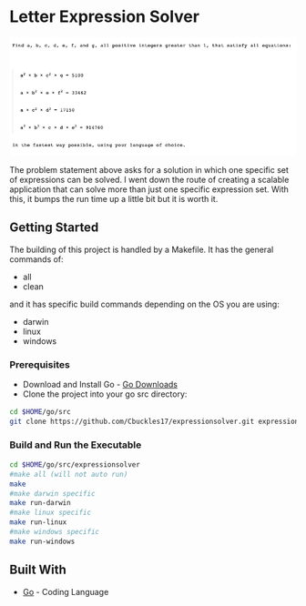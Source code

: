 # Letter Expression Solver

![Main Menu](/images/ProblemStatement.png)

The problem statement above asks for a solution in which one specific set of expressions can be solved. I went down the route of creating a scalable application that can solve more than just one specific expression set. With this, it bumps the run time up a little bit but it is worth it.

## Getting Started

The building of this project is handled by a Makefile. It has the general commands of:

* all
* clean

and it has specific build commands depending on the OS you are using:

* darwin
* linux
* windows

### Prerequisites

* Download and Install Go - [Go Downloads](https://golang.org/dl/)
* Clone the project into your go src directory:

```bash
cd $HOME/go/src
git clone https://github.com/Cbuckles17/expressionsolver.git expressionsolver
```

### Build and Run the Executable

```bash
cd $HOME/go/src/expressionsolver
#make all (will not auto run)
make
#make darwin specific
make run-darwin
#make linux specific
make run-linux
#make windows specific
make run-windows
```

## Built With

* [Go](https://golang.org/doc/) - Coding Language
